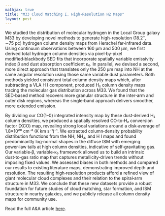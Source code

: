 ```yaml
---
mathjax: true
title: "M33 Cloud Matching I. High-Resolution H2 Maps"
layout: post
---
```


We studied the distribution of molecular hydrogen in the Local Group galaxy M33 by developing novel methods to generate high-resolution (18.2″, ∼75 pc) hydrogen column density maps from Herschel far‑infrared data. Using continuum observations between 160 μm and 500 μm, we first derived total hydrogen column densities via pixel‑by‑pixel modified‑blackbody SED fits that incorporate spatially variable emissivity index β and dust absorption coefficient κ₀. In parallel, we devised a second, more direct approach that translates only the 250 μm map into NH at the same angular resolution using those same variable dust parameters. Both methods yielded consistent total column density maps which, after subtracting a VLA H I component, produced H₂ column density maps tracing the molecular gas distribution across M33. We found that the SED‑based method recovers more granular structure in the inter‑arm and outer disk regions, whereas the single‑band approach delivers smoother, more extended emission. 

By dividing our CO(1–0) integrated intensity map by these dust‑derived H₂ column densities, we produced a spatially resolved CO‑to‑H₂ conversion factor (XCO) map, revealing strong local variations around a disk‑average of 1.8×10²⁰ cm⁻² (K km s⁻¹)⁻¹. We extracted column‑density probability distribution functions from the NH, NH₂, and H I maps and found predominantly log‑normal shapes in the diffuse ISM with emerging power‑law tails at high column densities, indicative of self‑gravitating gas. Our variable‑β, variable‑κ₀ framework allowed us to build an intrinsic dust‑to‑gas ratio map that captures metallicity‑driven trends without imposing fixed values. We assessed biases in both methods and compared our results to existing literature maps, demonstrating improved depth and resolution. The resulting high‑resolution products afford a refined view of giant molecular cloud complexes and their relation to the spiral‑arm structure in M33. We conclude that these new datasets provide a robust foundation for future studies of cloud matching, star formation, and ISM structure in nearby galaxies, and we publicly release all column density maps for community use.


Read the full A&A article [here](https://doi.org/10.1051/0004-6361/202349027).
